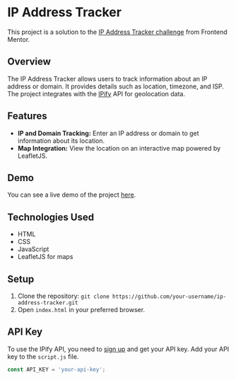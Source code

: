 # IP Address Tracker

This project is a solution to the [IP Address Tracker challenge](https://www.frontendmentor.io/challenges/ip-address-tracker-I8-0yYAH0) from Frontend Mentor.

## Overview

The IP Address Tracker allows users to track information about an IP address or domain. It provides details such as location, timezone, and ISP. The project integrates with the [IPify](https://www.ipify.org/) API for geolocation data.

## Features

- **IP and Domain Tracking:** Enter an IP address or domain to get information about its location.
- **Map Integration:** View the location on an interactive map powered by LeafletJS.

## Demo

You can see a live demo of the project [here](https:iptracker.jon-funk.com).

## Technologies Used

- HTML
- CSS
- JavaScript
- LeafletJS for maps

## Setup

1. Clone the repository: `git clone https://github.com/your-username/ip-address-tracker.git`
2. Open `index.html` in your preferred browser.

## API Key

To use the IPify API, you need to [sign up](https://www.ipify.org/sign-up) and get your API key. Add your API key to the `script.js` file.

```javascript
const API_KEY = 'your-api-key';
```
